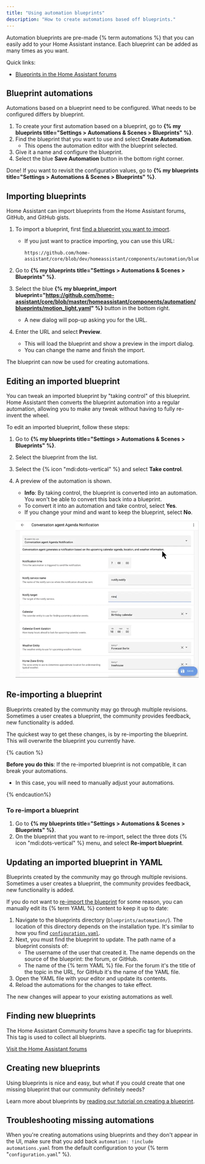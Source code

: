 ```yaml
---
title: "Using automation blueprints"
description: "How to create automations based off blueprints."
---
```


Automation blueprints are pre-made {% term automations %} that you can easily add to your Home Assistant instance. Each blueprint can be added as many times as you want.

Quick links:

- [Blueprints in the Home Assistant forums][blueprint-forums]

## Blueprint automations

Automations based on a blueprint need to be configured. What needs to be configured differs by blueprint.

1. To create your first automation based on a blueprint, go to **{% my blueprints title="Settings > Automations & Scenes > Blueprints" %}**.
2. Find the blueprint that you want to use and select **Create Automation**.
   - This opens the automation editor with the blueprint selected.
3. Give it a name and configure the blueprint.
4. Select the blue **Save Automation** button in the bottom right corner.

Done! If you want to revisit the configuration values, go to **{% my blueprints title="Settings > Automations & Scenes > Blueprints" %}**.

## Importing blueprints

Home Assistant can import blueprints from the Home Assistant forums, GitHub, and GitHub gists.

1. To import a blueprint, first [find a blueprint you want to import][blueprint-forums].
   - If you just want to practice importing, you can use this URL:

      ```text
      https://github.com/home-assistant/core/blob/dev/homeassistant/components/automation/blueprints/motion_light.yaml
      ```

2. Go to **{% my blueprints title="Settings > Automations & Scenes > Blueprints" %}**.
3. Select the blue **{% my blueprint_import blueprint="https://github.com/home-assistant/core/blob/master/homeassistant/components/automation/blueprints/motion_light.yaml" %}** button in the bottom right.
   - A new dialog will pop-up asking you for the URL.
4. Enter the URL and select **Preview**.
   - This will load the blueprint and show a preview in the import dialog.
   - You can change the name and finish the import.

The blueprint can now be used for creating automations.

## Editing an imported blueprint

You can tweak an imported blueprint by "taking control" of this blueprint. Home Assistant then converts the blueprint automation into a regular automation, allowing you to make any tweak without having to fully re-invent the wheel.

To edit an imported blueprint, follow these steps:

1. Go to **{% my blueprints title="Settings > Automations & Scenes > Blueprints" %}**.
2. Select the blueprint from the list.
3. Select the {% icon "mdi:dots-vertical" %} and select **Take control**.
4. A preview of the automation is shown.
   - **Info**: By taking control, the blueprint is converted into an automation. You won't be able to convert this back into a blueprint.
   - To convert it into an automation and take control, select **Yes**.
   - If you change your mind and want to keep the blueprint, select **No**.

   ![Screencast showing how to take control of a blueprint](/images/blueprints/blueprint_take_control.webp)

## Re-importing a blueprint

Blueprints created by the community may go through multiple revisions. Sometimes a user creates a blueprint,
the community provides feedback, new functionality is added.

The quickest way to get these changes, is by re-importing the blueprint. This will overwrite the blueprint you currently have.

{% caution %}

**Before you do this**: If the re-imported blueprint is not compatible, it can break your automations.

- In this case, you will need to manually adjust your automations.

{% endcaution%}

### To re-import a blueprint

1. Go to **{% my blueprints title="Settings > Automations & Scenes > Blueprints" %}**.
2. On the blueprint that you want to re-import, select the three dots {% icon "mdi:dots-vertical" %} menu, and select **Re-import blueprint**.

## Updating an imported blueprint in YAML

Blueprints created by the community may go through multiple revisions. Sometimes a user creates a blueprint,
the community provides feedback, new functionality is added.

If you do not want to [re-import the blueprint](/docs/automation/using_blueprints/#re-importing-a-blueprint) for some reason, you can manually edit
its {% term YAML %} content to keep it up to date:

1. Navigate to the blueprints directory (`blueprints/automation/`).
   The location of this directory depends on the installation type. It's
   similar to how you find [`configuration.yaml`](/docs/configuration/#editing-configurationyaml).
2. Next, you must find the blueprint to update. The path name of a blueprint consists of:
   - The username of the user that created it. The name depends on the source of the blueprint:
     the forum, or GitHub.
   - The name of the {% term YAML %} file. For the forum it's the title of the topic in the URL, for GitHub
     it's the name of the YAML file.
3. Open the YAML file with your editor and update its contents.
4. Reload the automations for the changes to take effect.

The new changes will appear to your existing automations as well.

## Finding new blueprints

The Home Assistant Community forums have a specific tag for blueprints. This tag is used to collect all blueprints.

[Visit the Home Assistant forums][blueprint-forums]

[blueprint-forums]: /get-blueprints

## Creating new blueprints

Using blueprints is nice and easy, but what if you could create that one missing
blueprint that our community definitely needs?

Learn more about blueprints by [reading our tutorial on creating a blueprint](/docs/blueprint/tutorial/).

## Troubleshooting missing automations

When you're creating automations using blueprints and they don't appear in the UI, make sure that you add back `automation: !include automations.yaml` from the default configuration to your {% term "`configuration.yaml`" %}.
